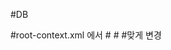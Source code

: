 #DB

#root-context.xml 에서
#<property name="username" value="root"></property>
#<property name="password" value="rnfl12"></property>
#맞게 변경
